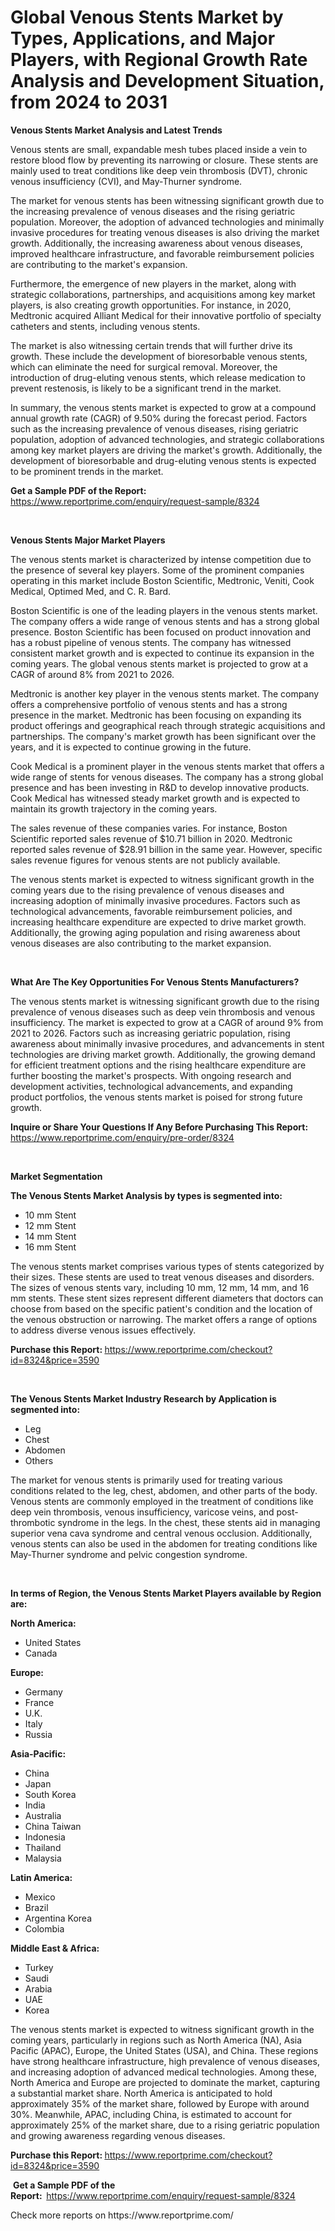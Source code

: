 <p><h1>Global Venous Stents Market by Types, Applications, and Major Players, with Regional Growth Rate Analysis and Development Situation, from 2024 to 2031</h1></p><p><strong>Venous Stents Market Analysis and Latest Trends</strong></p>
<p><p>Venous stents are small, expandable mesh tubes placed inside a vein to restore blood flow by preventing its narrowing or closure. These stents are mainly used to treat conditions like deep vein thrombosis (DVT), chronic venous insufficiency (CVI), and May-Thurner syndrome.</p><p>The market for venous stents has been witnessing significant growth due to the increasing prevalence of venous diseases and the rising geriatric population. Moreover, the adoption of advanced technologies and minimally invasive procedures for treating venous diseases is also driving the market growth. Additionally, the increasing awareness about venous diseases, improved healthcare infrastructure, and favorable reimbursement policies are contributing to the market's expansion.</p><p>Furthermore, the emergence of new players in the market, along with strategic collaborations, partnerships, and acquisitions among key market players, is also creating growth opportunities. For instance, in 2020, Medtronic acquired Alliant Medical for their innovative portfolio of specialty catheters and stents, including venous stents.</p><p>The market is also witnessing certain trends that will further drive its growth. These include the development of bioresorbable venous stents, which can eliminate the need for surgical removal. Moreover, the introduction of drug-eluting venous stents, which release medication to prevent restenosis, is likely to be a significant trend in the market.</p><p>In summary, the venous stents market is expected to grow at a compound annual growth rate (CAGR) of 9.50% during the forecast period. Factors such as the increasing prevalence of venous diseases, rising geriatric population, adoption of advanced technologies, and strategic collaborations among key market players are driving the market's growth. Additionally, the development of bioresorbable and drug-eluting venous stents is expected to be prominent trends in the market.</p></p>
<p><strong>Get a Sample PDF of the Report:&nbsp;</strong> <a href="https://www.reportprime.com/enquiry/request-sample/8324">https://www.reportprime.com/enquiry/request-sample/8324</a></p>
<p>&nbsp;</p>
<p><strong>Venous Stents Major Market Players</strong></p>
<p><p>The venous stents market is characterized by intense competition due to the presence of several key players. Some of the prominent companies operating in this market include Boston Scientific, Medtronic, Veniti, Cook Medical, Optimed Med, and C. R. Bard. </p><p>Boston Scientific is one of the leading players in the venous stents market. The company offers a wide range of venous stents and has a strong global presence. Boston Scientific has been focused on product innovation and has a robust pipeline of venous stents. The company has witnessed consistent market growth and is expected to continue its expansion in the coming years. The global venous stents market is projected to grow at a CAGR of around 8% from 2021 to 2026.</p><p>Medtronic is another key player in the venous stents market. The company offers a comprehensive portfolio of venous stents and has a strong presence in the market. Medtronic has been focusing on expanding its product offerings and geographical reach through strategic acquisitions and partnerships. The company's market growth has been significant over the years, and it is expected to continue growing in the future. </p><p>Cook Medical is a prominent player in the venous stents market that offers a wide range of stents for venous diseases. The company has a strong global presence and has been investing in R&D to develop innovative products. Cook Medical has witnessed steady market growth and is expected to maintain its growth trajectory in the coming years.</p><p>The sales revenue of these companies varies. For instance, Boston Scientific reported sales revenue of $10.71 billion in 2020. Medtronic reported sales revenue of $28.91 billion in the same year. However, specific sales revenue figures for venous stents are not publicly available.</p><p>The venous stents market is expected to witness significant growth in the coming years due to the rising prevalence of venous diseases and increasing adoption of minimally invasive procedures. Factors such as technological advancements, favorable reimbursement policies, and increasing healthcare expenditure are expected to drive market growth. Additionally, the growing aging population and rising awareness about venous diseases are also contributing to the market expansion.</p></p>
<p>&nbsp;</p>
<p><strong>What Are The Key Opportunities For Venous Stents Manufacturers?</strong></p>
<p><p>The venous stents market is witnessing significant growth due to the rising prevalence of venous diseases such as deep vein thrombosis and venous insufficiency. The market is expected to grow at a CAGR of around 9% from 2021 to 2026. Factors such as increasing geriatric population, rising awareness about minimally invasive procedures, and advancements in stent technologies are driving market growth. Additionally, the growing demand for efficient treatment options and the rising healthcare expenditure are further boosting the market's prospects. With ongoing research and development activities, technological advancements, and expanding product portfolios, the venous stents market is poised for strong future growth.</p></p>
<p><strong>Inquire or Share Your Questions If Any Before Purchasing This Report:</strong> <a href="https://www.reportprime.com/enquiry/pre-order/8324">https://www.reportprime.com/enquiry/pre-order/8324</a></p>
<p>&nbsp;</p>
<p><strong>Market Segmentation</strong></p>
<p><strong>The Venous Stents Market Analysis by types is segmented into:</strong></p>
<p><ul><li>10 mm Stent</li><li>12 mm Stent</li><li>14 mm Stent</li><li>16 mm Stent</li></ul></p>
<p><p>The venous stents market comprises various types of stents categorized by their sizes. These stents are used to treat venous diseases and disorders. The sizes of venous stents vary, including 10 mm, 12 mm, 14 mm, and 16 mm stents. These stent sizes represent different diameters that doctors can choose from based on the specific patient's condition and the location of the venous obstruction or narrowing. The market offers a range of options to address diverse venous issues effectively.</p></p>
<p><strong>Purchase this Report:&nbsp;</strong><a href="https://www.reportprime.com/checkout?id=8324&price=3590">https://www.reportprime.com/checkout?id=8324&price=3590</a></p>
<p>&nbsp;</p>
<p><strong>The Venous Stents Market Industry Research by Application is segmented into:</strong></p>
<p><ul><li>Leg</li><li>Chest</li><li>Abdomen</li><li>Others</li></ul></p>
<p><p>The market for venous stents is primarily used for treating various conditions related to the leg, chest, abdomen, and other parts of the body. Venous stents are commonly employed in the treatment of conditions like deep vein thrombosis, venous insufficiency, varicose veins, and post-thrombotic syndrome in the legs. In the chest, these stents aid in managing superior vena cava syndrome and central venous occlusion. Additionally, venous stents can also be used in the abdomen for treating conditions like May-Thurner syndrome and pelvic congestion syndrome.</p></p>
<p>&nbsp;</p>
<p><strong>In terms of Region, the Venous Stents Market Players available by Region are:</strong></p>
<p>
    <p> <strong> North America: </strong>
        <ul>
            <li>United States</li>
            <li>Canada</li>
        </ul>
        </p> 
    <p> <strong> Europe: </strong>
        <ul>
            <li>Germany</li>
            <li>France</li>
            <li>U.K.</li>
            <li>Italy</li>
            <li>Russia</li>
        </ul>
        </p> 
    <p> <strong> Asia-Pacific: </strong>
        <ul>
            <li>China</li>
            <li>Japan</li>
            <li>South Korea</li>
            <li>India</li>
            <li>Australia</li>
            <li>China Taiwan</li>
            <li>Indonesia</li>
            <li>Thailand</li>
            <li>Malaysia</li>
        </ul>
        </p> 
    <p> <strong> Latin America: </strong>
        <ul>
            <li>Mexico</li>
            <li>Brazil</li>
            <li>Argentina Korea</li>
            <li>Colombia</li>
        </ul>
        </p> 
    <p> <strong> Middle East & Africa: </strong>
        <ul>
            <li>Turkey</li>
            <li>Saudi</li>
            <li>Arabia</li>
            <li>UAE</li>
            <li>Korea</li>
        </ul>
    </p>
    </p>
<p><p>The venous stents market is expected to witness significant growth in the coming years, particularly in regions such as North America (NA), Asia Pacific (APAC), Europe, the United States (USA), and China. These regions have strong healthcare infrastructure, high prevalence of venous diseases, and increasing adoption of advanced medical technologies. Among these, North America and Europe are projected to dominate the market, capturing a substantial market share. North America is anticipated to hold approximately 35% of the market share, followed by Europe with around 30%. Meanwhile, APAC, including China, is estimated to account for approximately 25% of the market share, due to a rising geriatric population and growing awareness regarding venous diseases.</p></p>
<p><strong>Purchase this Report: </strong><a href="https://www.reportprime.com/checkout?id=8324&price=3590">https://www.reportprime.com/checkout?id=8324&price=3590</a></p>
<p>&nbsp;<strong>Get a Sample PDF of the Report:&nbsp;&nbsp;</strong><a href="https://www.reportprime.com/enquiry/request-sample/8324">https://www.reportprime.com/enquiry/request-sample/8324</a></p>
<p><strong></strong></p>
<p>Check more reports on https://www.reportprime.com/</p>